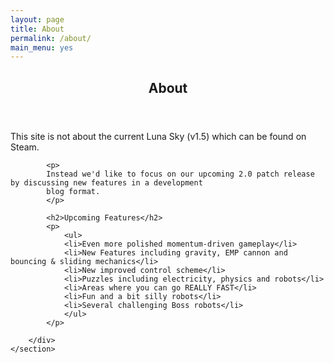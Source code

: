 ```yaml
---
layout: page
title: About
permalink: /about/
main_menu: yes
---
```

<div id="main" class="alt">
    <section id="one">
        <div class="inner">
            <!-- 
            <ul class="actions horizontal">
                <li><a href="/about" class="button special">About</a></li>
            </ul> 
            -->
            <header class="major">
                <h1>About</h1>
            </header>
            <p>
            This site is not about the current Luna Sky (v1.5) which can be found on Steam.
            </p>
            
            <p>
            Instead we'd like to focus on our upcoming 2.0 patch release by discussing new features in a development
            blog format.
            </p>
            
            <h2>Upcoming Features</h2>
            <p>
                <ul>
                <li>Even more polished momentum-driven gameplay</li>
                <li>New Features including gravity, EMP cannon and bouncing & sliding mechanics</li>
                <li>New improved control scheme</li>
                <li>Puzzles including electricity, physics and robots</li> 
                <li>Areas where you can go REALLY FAST</li>
                <li>Fun and a bit silly robots</li>
                <li>Several challenging Boss robots</li>
                </ul>
            </p>

            
<!--            <ul class="actions horizontal">
                <li><a href="/download" class="button">Download now!</a></li>
            </ul> -->

        </div>
    </section>
</div>
